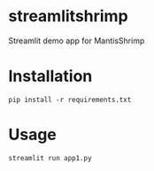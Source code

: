 # streamlitshrimp
Streamlit demo app for MantisShrimp

# Installation
`pip install -r requirements.txt`

# Usage
`streamlit run app1.py`